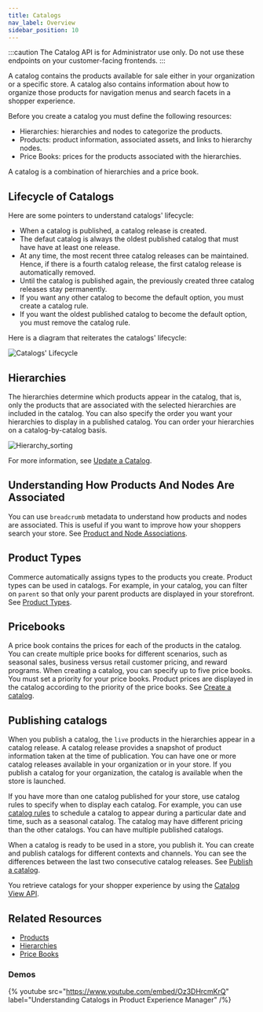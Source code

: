 ```yaml
---
title: Catalogs 
nav_label: Overview
sidebar_position: 10
---
```


:::caution
The Catalog API is for Administrator use only. Do not use these endpoints on your customer-facing frontends.
:::

A catalog contains the products available for sale either in your organization or a specific store. A catalog also contains information about how to organize those products for navigation menus and search facets in a shopper experience.

Before you create a catalog you must define the following resources:

- Hierarchies: hierarchies and nodes to categorize the products.
- Products: product information, associated assets, and links to hierarchy nodes.
- Price Books: prices for the products associated with the hierarchies.

A catalog is a combination of hierarchies and a price book.

## Lifecycle of Catalogs

Here are some pointers to understand catalogs' lifecycle:

- When a catalog is published, a catalog release is created.
- The defaut catalog is always the oldest published catalog that must have have at least one release.
- At any time, the most recent three catalog releases can be maintained. Hence, if there is a fourth catalog release, the first catalog release is automatically removed.
- Until the catalog is published again, the previously created three catalog releases stay permanently.
- If you want any other catalog to become the default option, you must create a catalog rule.
- If you want the oldest published catalog to become the default option, you must remove the catalog rule.

Here is a diagram that reiterates the catalogs' lifecycle:

![Catalogs' Lifecycle](/assets/catalog-lifecycle.png)

## Hierarchies

The hierarchies determine which products appear in the catalog, that is, only the products that are associated with the selected hierarchies are included in the catalog. You can also specify the order you want your hierarchies to display in a published catalog. You can order your hierarchies on a catalog-by-catalog basis.

![Hierarchy_sorting](/assets/hierarchy_sorting.png)

For more information, see [Update a Catalog](/docs/pxm/catalogs/catalog-configuration/update-a-catalog).

## Understanding How Products And Nodes Are Associated

You can use `breadcrumb` metadata to understand how products and nodes are associated. This is useful if you want to improve how your shoppers search your store. See [Product and Node Associations](/docs/pxm/catalogs/breadcrumbs).

## Product Types

Commerce automatically assigns types to the products you create. Product types can be used in catalogs. For example, in your catalog, you can filter on `parent` so that only your parent products are displayed in your storefront. See [Product Types](/docs/pxm/products/pxm-products#product-types).

## Pricebooks

A price book contains the prices for each of the products in the catalog. You can create multiple price books for different scenarios, such as seasonal sales, business versus retail customer pricing, and reward programs. When creating a catalog, you can specify up to five price books. You must set a priority for your price books. Product prices are displayed in the catalog according to the priority of the price books. See [Create a catalog](/docs/pxm/catalogs/catalog-configuration/create-a-catalog).

## Publishing catalogs

When you publish a catalog, the `live` products in the hierarchies appear in a catalog release. A catalog release provides a snapshot of product information taken at the time of publication. You can have one or more catalog releases available in your organization or in your store. If you publish a catalog for your organization, the catalog is available when the store is launched.

If you have more than one catalog published for your store, use catalog rules to specify when to display each catalog. For example, you can use [catalog rules](/docs/pxm/catalogs/catalog-rules/catalog-rules) to schedule a catalog to appear during a particular date and time, such as a seasonal catalog. The catalog may have different pricing than the other catalogs. You can have multiple published catalogs.

When a catalog is ready to be used in a store, you publish it. You can create and publish catalogs for different contexts and channels. You can see the differences between the last two consecutive catalog releases. See [Publish a catalog](/docs/pxm/catalogs/catalog-release-admin/publish-a-catalog).

You retrieve catalogs for your shopper experience by using the [Catalog View API](/docs/pxm/catalogs/catalog-latest-release/overview).

## Related Resources

- [Products](/docs/pxm/products/pxm-products)
- [Hierarchies](/docs/pxm/hierarchies/hierarchies)
- [Price Books](/docs/pxm/pricebooks/price-books)

### Demos

{% youtube src="https://www.youtube.com/embed/Oz3DHrcmKrQ" label="Understanding Catalogs in Product Experience Manager" /%}

